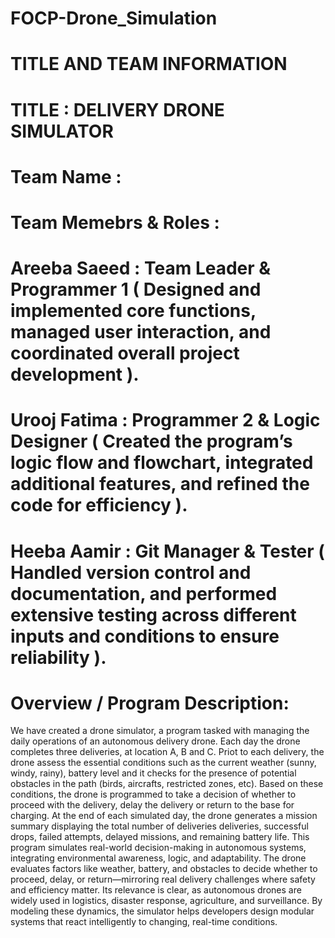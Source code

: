 # FOCP-Drone_Simulation
# TITLE AND TEAM INFORMATION
# TITLE : DELIVERY DRONE SIMULATOR
# Team Name : 
# Team Memebrs & Roles :
# Areeba Saeed : Team Leader & Programmer 1 ( Designed and implemented core functions, managed user interaction, and coordinated overall project development ).
# Urooj Fatima : Programmer 2 & Logic Designer ( Created the program’s logic flow and flowchart, integrated additional features, and refined the code for efficiency ).
# Heeba Aamir : Git Manager & Tester ( Handled version control and documentation, and performed extensive testing across different inputs and conditions to ensure reliability ).

# Overview / Program Description:
We have created a drone simulator, a program tasked with managing the daily operations of an autonomous delivery drone. Each day the drone completes three deliveries, at location A, B and C. Priot to each delivery, the drone assess the essential conditions such as the current weather (sunny, windy, rainy), battery level and it checks for the presence of potential  obstacles in the path (birds, aircrafts, restricted zones, etc). Based on these conditions, the drone is programmed to take a decision of whether to proceed with the delivery, delay the delivery or return to the base for charging. At the end of each simulated day, the drone generates a mission summary displaying the total number of deliveries deliveries, successful drops, failed attempts, delayed missions, and remaining battery life.
This program simulates real-world decision-making in autonomous systems, integrating environmental awareness, logic, and adaptability. The drone evaluates factors like weather, battery, and obstacles to decide whether to proceed, delay, or return—mirroring real delivery challenges where safety and efficiency matter. Its relevance is clear, as autonomous drones are widely used in logistics, disaster response, agriculture, and surveillance. By modeling these dynamics, the simulator helps developers design modular systems that react intelligently to changing, real-time conditions.
